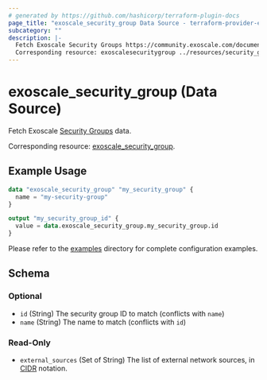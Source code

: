 ```yaml
---
# generated by https://github.com/hashicorp/terraform-plugin-docs
page_title: "exoscale_security_group Data Source - terraform-provider-exoscale"
subcategory: ""
description: |-
  Fetch Exoscale Security Groups https://community.exoscale.com/documentation/compute/security-groups/ data.
  Corresponding resource: exoscalesecuritygroup ../resources/security_group.md.
---
```


# exoscale_security_group (Data Source)

Fetch Exoscale [Security Groups](https://community.exoscale.com/documentation/compute/security-groups/) data.

Corresponding resource: [exoscale_security_group](../resources/security_group.md).

## Example Usage

```terraform
data "exoscale_security_group" "my_security_group" {
  name = "my-security-group"
}

output "my_security_group_id" {
  value = data.exoscale_security_group.my_security_group.id
}
```

Please refer to the [examples](https://github.com/exoscale/terraform-provider-exoscale/tree/master/examples/)
directory for complete configuration examples.

<!-- schema generated by tfplugindocs -->
## Schema

### Optional

- `id` (String) The security group ID to match (conflicts with `name`)
- `name` (String) The name to match (conflicts with `id`)

### Read-Only

- `external_sources` (Set of String) The list of external network sources, in [CIDR](https://en.wikipedia.org/wiki/Classless_Inter-Domain_Routing#CIDR_notation) notation.



